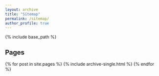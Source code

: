 ```yaml
---
layout: archive
title: "Sitemap"
permalink: /sitemap/
author_profile: true
---
```


{% include base_path %}

<h2>Pages</h2>
{% for post in site.pages %}
  {% include archive-single.html %}
{% endfor %}




